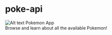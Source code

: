 # poke-api
![Alt text](/resources/images/1.png?raw=true)
Pokemon App <br>
Browse and learn about all the available Pokemon!<br>
